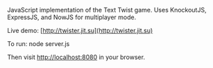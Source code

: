 JavaScript implementation of the Text Twist game.
Uses KnockoutJS, ExpressJS, and NowJS for multiplayer mode.

Live demo: [http://twister.jit.su](http://twister.jit.su)

To run: 
node server.js

Then visit [http://localhost:8080](http://localhost:8080) in your browser.

